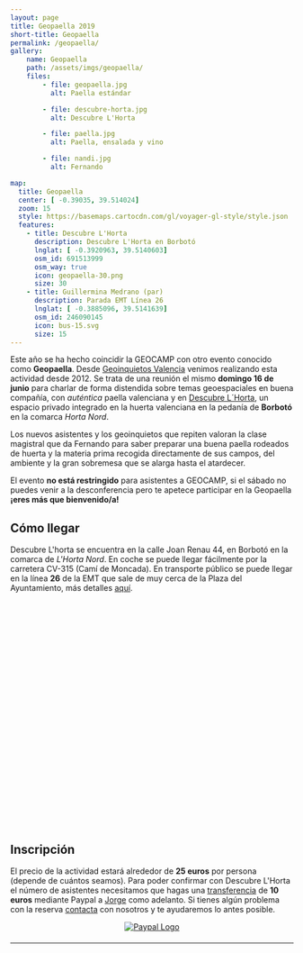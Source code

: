 ```yaml
---
layout: page
title: Geopaella 2019
short-title: Geopaella
permalink: /geopaella/
gallery:
    name: Geopaella
    path: /assets/imgs/geopaella/
    files:
        - file: geopaella.jpg
          alt: Paella estándar

        - file: descubre-horta.jpg
          alt: Descubre L'Horta

        - file: paella.jpg
          alt: Paella, ensalada y vino

        - file: nandi.jpg
          alt: Fernando

map:
  title: Geopaella
  center: [ -0.39035, 39.514024] 
  zoom: 15
  style: https://basemaps.cartocdn.com/gl/voyager-gl-style/style.json
  features:
    - title: Descubre L'Horta
      description: Descubre L'Horta en Borbotó
      lnglat: [ -0.3920963, 39.5140603]
      osm_id: 691513999
      osm_way: true
      icon: geopaella-30.png
      size: 30
    - title: Guillermina Medrano (par)
      description: Parada EMT Línea 26
      lnglat: [ -0.3885096, 39.5141639]
      osm_id: 246090145
      icon: bus-15.svg
      size: 15
---
```


Este año se ha hecho coincidir la GEOCAMP con otro evento conocido como **Geopaella**. Desde [Geoinquietos Valencia](http://geoinquietos.org/grupos/valencia/) venimos realizando esta actividad desde 2012. Se trata de una reunión el mismo **domingo 16 de junio** para charlar de forma distendida sobre temas geoespaciales en buena compañía, con *auténtica* paella valenciana y en [Descubre L´Horta](http://descubrelhorta.com/en/home/), un espacio privado integrado en la huerta valenciana en la pedanía de **Borbotó** en la comarca *Horta Nord*. 

Los nuevos asistentes y los geoinquietos que repiten valoran la clase magistral que da Fernando para saber preparar una buena paella rodeados de huerta y la materia prima recogida directamente de sus campos, del ambiente y la gran sobremesa que se alarga hasta el atardecer.

El evento **no está restringido** para asistentes a GEOCAMP, si el sábado no puedes venir a la desconferencia pero te apetece participar en la Geopaella **¡eres más que bienvenido/a!**


## Cómo llegar

Descubre L'horta se encuentra en la calle Joan Renau 44, en Borbotó en la comarca de *L'Horta Nord*. En coche se puede llegar fácilmente por la carretera CV-315 (Camí de Moncada). En transporte público se puede llegar en la línea **26** de la EMT que sale de muy cerca de la Plaza del Ayuntamiento, más detalles [aquí](http://www.emtvalencia.es/geoportal/?from=-0.37646532803060306,39.47037939551703&to=-0.38844327688126234,39.51469680208832&mode=BUSISH,WALK&usuario=Anonimo). 

<div id="map" style="height: 400px;"></div>

## Inscripción

El precio de la actividad estará alrededor de **25 euros** por persona (depende de cuántos seamos). Para poder confirmar con Descubre L'Horta el número de asistentes necesitamos que hagas una [transferencia](https://www.paypal.me/xurxosanz/10) de  **10 euros** mediante Paypal a [Jorge](mailto:jsanz@geocamp.es) como adelanto. Si tienes algún problema con la reserva [contacta](mailto:info@geocamp.es) con nosotros y te ayudaremos lo antes posible.

<div style="max-width:600px;text-align:center;margin:10px auto 20px;">
  <a href="https://www.paypal.me/xurxosanz/10">
    <img src="{%- link assets/imgs/logos/paypal.png -%}" alt="Paypal Logo" style=""/>
  </a>
</div>

---

